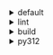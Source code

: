 <details>
<summary>default</summary>

|Platform|Dependency|Before|After|
|-:|-|-|-|
|win-64|**ordered_enum**|0.0.8|0.0.9|
||**pydantic**|2.7.1|2.7.4|
||**pytest**|8.2.1|8.2.2|
||ca-certificates|2024.2.2|2024.6.2|
||libsqlite|3.45.3|3.46.0|
||libzlib|1.2.13|1.3.1|
||packaging|24.0|24.1|
||typing-extensions|4.11.0|4.12.2|
||typing_extensions|4.11.0|4.12.2|
||vc14_runtime|14.38.33135|14.40.33810|
||vs2015_runtime|14.38.33135|14.40.33810|
||zipp|3.17.0|3.19.2|
||openssl|3.3.0|3.3.1|
||pydantic-core|2.18.2|2.18.4|
||vc|ha32ba9b_20|h8a93ad2_20|
|osx-arm64|**ordered_enum**|0.0.8|0.0.9|
||**pydantic**|2.7.1|2.7.4|
||**pytest**|8.2.1|8.2.2|
||**py-rattler**|py312h1a1520d_0|py312had01cb0_0|
||ca-certificates|2024.2.2|2024.6.2|
||libsqlite|3.45.3|3.46.0|
||libzlib|1.2.13|1.3.1|
||packaging|24.0|24.1|
||typing-extensions|4.11.0|4.12.2|
||typing_extensions|4.11.0|4.12.2|
||zipp|3.17.0|3.19.2|
||openssl|3.3.0|3.3.1|
||pydantic-core|2.18.2|2.18.4|
|linux-64|**ordered_enum**|0.0.8|0.0.9|
||**pydantic**|2.7.1|2.7.4|
||**pytest**|8.2.1|8.2.2|
||ca-certificates|2024.2.2|2024.6.2|
||libsqlite|3.45.3|3.46.0|
||libzlib|1.2.13|1.3.1|
||packaging|24.0|24.1|
||typing-extensions|4.11.0|4.12.2|
||typing_extensions|4.11.0|4.12.2|
||zipp|3.17.0|3.19.2|
||openssl|3.3.0|3.3.1|
||pydantic-core|2.18.2|2.18.4|
||ld_impl_linux-64|hf3520f5_1|hf3520f5_4|
||libgcc-ng|h77fa898_7|h77fa898_9|
||libgomp|h77fa898_7|h77fa898_9|

</details>

<details>
<summary>lint</summary>

|Platform|Dependency|Before|After|
|-:|-|-|-|
|win-64|**typos**|1.21.0|1.22.7|
||**ruff**|0.4.4|0.4.9|
||ca-certificates|2024.2.2|2024.6.2|
||filelock|3.14.0|3.15.1|
||libsqlite|3.45.3|3.46.0|
||libzlib|1.2.13|1.3.1|
||nodeenv|1.8.0|1.9.1|
||vc14_runtime|14.38.33135|14.40.33810|
||vs2015_runtime|14.38.33135|14.40.33810|
||openssl|3.3.0|3.3.1|
||vc|ha32ba9b_20|h8a93ad2_20|
|osx-arm64|**typos**|1.21.0|1.22.7|
||**ruff**|0.4.4|0.4.9|
||ca-certificates|2024.2.2|2024.6.2|
||filelock|3.14.0|3.15.1|
||libsqlite|3.45.3|3.46.0|
||libzlib|1.2.13|1.3.1|
||nodeenv|1.8.0|1.9.1|
||openssl|3.3.0|3.3.1|
|linux-64|**typos**|1.21.0|1.22.7|
||**ruff**|0.4.4|0.4.9|
||ca-certificates|2024.2.2|2024.6.2|
||filelock|3.14.0|3.15.1|
||libsqlite|3.45.3|3.46.0|
||libzlib|1.2.13|1.3.1|
||nodeenv|1.8.0|1.9.1|
||openssl|3.3.0|3.3.1|
||ld_impl_linux-64|hf3520f5_1|hf3520f5_4|
||libgcc-ng|h77fa898_7|h77fa898_9|
||libgomp|h77fa898_7|h77fa898_9|
||libstdcxx-ng|hc0a3c3a_7|hc0a3c3a_9|

</details>

<details>
<summary>build</summary>

|Platform|Dependency|Before|After|
|-:|-|-|-|
|win-64|**ordered_enum**|0.0.8|0.0.9|
||**pydantic**|2.7.1|2.7.4|
||ca-certificates|2024.2.2|2024.6.2|
||certifi|2024.2.2|2024.6.2|
||libsqlite|3.45.3|3.46.0|
||libzlib|1.2.13|1.3.1|
||more-itertools|10.2.0|10.3.0|
||packaging|24.0|24.1|
||pkginfo|1.10.0|1.11.1|
||typing-extensions|4.11.0|4.12.2|
||typing_extensions|4.11.0|4.12.2|
||vc14_runtime|14.38.33135|14.40.33810|
||vs2015_runtime|14.38.33135|14.40.33810|
||zipp|3.17.0|3.19.2|
||openssl|3.3.0|3.3.1|
||pydantic-core|2.18.2|2.18.4|
||requests|2.32.2|2.32.3|
||vc|ha32ba9b_20|h8a93ad2_20|
|osx-arm64|**ordered_enum**|0.0.8|0.0.9|
||**pydantic**|2.7.1|2.7.4|
||ca-certificates|2024.2.2|2024.6.2|
||certifi|2024.2.2|2024.6.2|
||libsqlite|3.45.3|3.46.0|
||libzlib|1.2.13|1.3.1|
||more-itertools|10.2.0|10.3.0|
||packaging|24.0|24.1|
||pkginfo|1.10.0|1.11.1|
||typing-extensions|4.11.0|4.12.2|
||typing_extensions|4.11.0|4.12.2|
||zipp|3.17.0|3.19.2|
||openssl|3.3.0|3.3.1|
||pydantic-core|2.18.2|2.18.4|
||requests|2.32.2|2.32.3|
|linux-64|**ordered_enum**|0.0.8|0.0.9|
||**pydantic**|2.7.1|2.7.4|
||ca-certificates|2024.2.2|2024.6.2|
||certifi|2024.2.2|2024.6.2|
||libsqlite|3.45.3|3.46.0|
||libzlib|1.2.13|1.3.1|
||more-itertools|10.2.0|10.3.0|
||packaging|24.0|24.1|
||pkginfo|1.10.0|1.11.1|
||typing-extensions|4.11.0|4.12.2|
||typing_extensions|4.11.0|4.12.2|
||zipp|3.17.0|3.19.2|
||cryptography|42.0.7|42.0.8|
||openssl|3.3.0|3.3.1|
||pydantic-core|2.18.2|2.18.4|
||requests|2.32.2|2.32.3|
||ld_impl_linux-64|hf3520f5_1|hf3520f5_4|
||libgcc-ng|h77fa898_7|h77fa898_9|
||libgomp|h77fa898_7|h77fa898_9|
||libstdcxx-ng|hc0a3c3a_7|hc0a3c3a_9|

</details>

<details>
<summary>py312</summary>

|Platform|Dependency|Before|After|
|-:|-|-|-|
|linux-64|**ordered_enum**|0.0.8|0.0.9|
||**pydantic**|2.7.1|2.7.4|
||**pytest**|8.2.1|8.2.2|
||ca-certificates|2024.2.2|2024.6.2|
||libsqlite|3.45.3|3.46.0|
||libzlib|1.2.13|1.3.1|
||packaging|24.0|24.1|
||typing-extensions|4.11.0|4.12.2|
||typing_extensions|4.11.0|4.12.2|
||zipp|3.17.0|3.19.2|
||openssl|3.3.0|3.3.1|
||pydantic-core|2.18.2|2.18.4|
||ld_impl_linux-64|hf3520f5_1|hf3520f5_4|
||libgcc-ng|h77fa898_7|h77fa898_9|
||libgomp|h77fa898_7|h77fa898_9|
|osx-arm64|**ordered_enum**|0.0.8|0.0.9|
||**pydantic**|2.7.1|2.7.4|
||**pytest**|8.2.1|8.2.2|
||**py-rattler**|py312h1a1520d_0|py312had01cb0_0|
||ca-certificates|2024.2.2|2024.6.2|
||libsqlite|3.45.3|3.46.0|
||libzlib|1.2.13|1.3.1|
||packaging|24.0|24.1|
||typing-extensions|4.11.0|4.12.2|
||typing_extensions|4.11.0|4.12.2|
||zipp|3.17.0|3.19.2|
||openssl|3.3.0|3.3.1|
||pydantic-core|2.18.2|2.18.4|
|win-64|**ordered_enum**|0.0.8|0.0.9|
||**pydantic**|2.7.1|2.7.4|
||**pytest**|8.2.1|8.2.2|
||ca-certificates|2024.2.2|2024.6.2|
||libsqlite|3.45.3|3.46.0|
||libzlib|1.2.13|1.3.1|
||packaging|24.0|24.1|
||typing-extensions|4.11.0|4.12.2|
||typing_extensions|4.11.0|4.12.2|
||vc14_runtime|14.38.33135|14.40.33810|
||vs2015_runtime|14.38.33135|14.40.33810|
||zipp|3.17.0|3.19.2|
||openssl|3.3.0|3.3.1|
||pydantic-core|2.18.2|2.18.4|
||vc|ha32ba9b_20|h8a93ad2_20|

</details>

[^1]: *Cursive* means explicit dependency.
[^2]: Dependency got downgraded.
